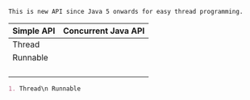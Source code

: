 ```
This is new API since Java 5 onwards for easy thread programming.
```

| Simple API | Concurrent Java API |
| :--- | :--- |
| Thread  |  |
| Runnable |  |
|  |  |
|  |  |
|  |  |
|  |  |

```markdown
1. Thread\n Runnable
```



